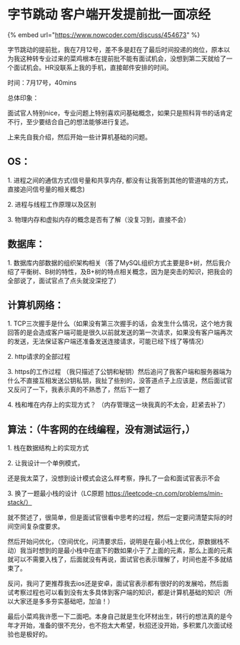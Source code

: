 # 字节跳动 客户端开发提前批一面凉经

{% embed url="https://www.nowcoder.com/discuss/454673" %}

字节跳动的提前批，我在7月12号，差不多是赶在了最后时间投递的岗位，原本以为我这种转专业过来的菜鸡根本在提前批不能有面试机会，没想到第二天就给了一个面试机会。HR没联系上我的手机，直接邮件安排的时间。

时间：7月17号，40mins

总体印象：

面试官人特别nice，专业问题上特别喜欢问基础概念，如果只是照科背书的话肯定不行，至少要结合自己的想法能够进行复述。

上来先自我介绍，然后开始一些计算机基础的问题。

## OS：

1\. 进程之间的通信方式(信号量和共享内存, 都没有让我答到其他的管道啥的方式，直接追问信号量的相关概念)

2\. 进程与线程工作原理以及区别

3\. 物理内存和虚拟内存的概念是否有了解（没复习到，直接不会）

## 数据库：

1\. 数据库内部数据的组织架构相关（答了MySQL组织方式主要是B+树，然后我介绍了平衡树、B树的特性，及B+树的特点相关概念，因为是突击的知识，把我会的全部说了，面试官点了点头就没深挖了）

## 计算机网络：

1\. TCP三次握手是什么（如果没有第三次握手的话，会发生什么情况，这个地方我回答的是会造成客户端可能是很久以前就发送的第一次请求，如果没有客户端再次的发送，无法保证客户端还准备发送连接请求，可能已经下线了等情况）

2\. http请求的全部过程

3\. https的工作过程 （我只描述了公钥和秘钥）然后追问了我客户端和服务器端为什么不直接互相发送公钥私钥，我扯了些别的，没答道点子上应该是，然后面试官又反问了一下，我表示真的不熟悉了，然后下一题了

4\. 栈和堆在内存上的实现方式？ （内存管理这一块我真的不太会，赶紧去补了）

## 算法：（牛客网的在线编程，没有测试运行，）

1\. 栈在数据结构上的实现方式

2\. 让我设计一个单例模式，

还是我太菜了，没想到设计模式会这么样考察，挣扎了一会和面试官表示不会

3\. 换了一题最小栈的设计（LC原题 https://leetcode-cn.com/problems/min-stack/）

就不赘述了，很简单，但是面试官很看中思考的过程，然后一定要问清楚实际的时间空间复杂度要求。

然后开始问优化，（空间优化，问清要求后，说明是在最小栈上优化，原数据栈不动）我当时想到的是最小栈中在底下的数如果小于了上面的元素，那么上面的元素就可以不需要入栈了，后面就没有再说，面试官也表示理解了，时间也差不多就结束了。



反问，我问了更推荐我去ios还是安卓，面试官表示都有很好的的发展哈，然后面试考察过程也可以看到没有太多具体到客户端的知识，都是计算机基础的知识（所以大家还是多多夯实基础吧，加油！）

最后小菜鸡我许愿一下二面吧。本身自己就是生化环材出生，转行的想法真的是今年才开始，准备的很不充分，也不抱太大希望，秋招还没开始，多积累几次面试经验也是极好的。
